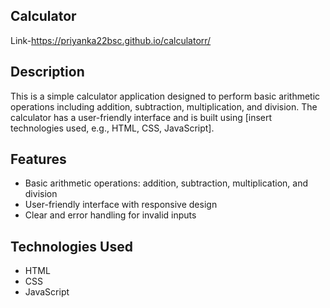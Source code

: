 ## Calculator
Link-https://priyanka22bsc.github.io/calculatorr/


## Description

This is a simple calculator application designed to perform basic arithmetic operations including addition, subtraction, multiplication, and division. The calculator has a user-friendly interface and is built using [insert technologies used, e.g., HTML, CSS, JavaScript].

## Features

- Basic arithmetic operations: addition, subtraction, multiplication, and division
- User-friendly interface with responsive design
- Clear and error handling for invalid inputs

## Technologies Used
- HTML
- CSS
- JavaScript



